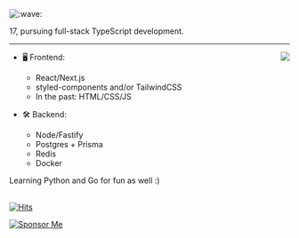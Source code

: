 <img src="https://raw.githubusercontent.com/cnrad/cnrad/main/wave.svg" alt=":wave:" />

17, pursuing full-stack TypeScript development.

---

<a href="https://discord.com/users/705665813994012695">
  <img src="https://lanyard-profile-readme.vercel.app/api/705665813994012695?hideTimestamp=true&idleMessage=Just%20chillin'%20at%20the%20moment..." align="right" />
</a>

- 🖥️ Frontend:
  - React/Next.js
  - styled-components and/or TailwindCSS
  - In the past: HTML/CSS/JS

- 🛠 Backend:
  - Node/Fastify
  - Postgres + Prisma
  - Redis
  - Docker

Learning Python and Go for fun as well :)

\
[![Hits](https://hits.link/hits?url=https://github.com/cnrad&bgLeft=444444&bgRight=575fff&label=visits)](https://hits.link)

[![Sponsor Me](https://raw.githubusercontent.com/cnrad/cnrad/main/sponsor.svg)](https://sponsor.cnrad.dev)
